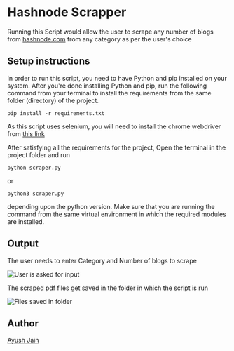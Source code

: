 # Hashnode Scrapper

Running this Script would allow the user to scrape any number of blogs from [hashnode.com](https://hashnode.com/) from any category as per the user's choice

## Setup instructions

In order to run this script, you need to have Python and pip installed on your system. After you're done installing Python and pip, run the following command from your terminal to install the requirements from the same folder (directory) of the project.

```
pip install -r requirements.txt
```

As this script uses selenium, you will need to install the chrome webdriver from [this link](https://sites.google.com/a/chromium.org/chromedriver/downloads)

After satisfying all the requirements for the project, Open the terminal in the project folder and run

```
python scraper.py
```

or

```
python3 scraper.py
```

depending upon the python version. Make sure that you are running the command from the same virtual environment in which the required modules are installed.

## Output

The user needs to enter Category and Number of blogs to scrape

![User is asked for input](https://i.postimg.cc/hjRhJvVt/hashnode1.png)

The scraped pdf files get saved in the folder in which the script is run

![Files saved in folder](https://i.postimg.cc/90FmT70C/hashnode2.png)

## Author

[Ayush Jain](https://github.com/Ayushjain2205)
